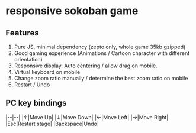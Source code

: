 # responsive sokoban game

## Features

1. Pure JS, minimal dependency (zepto only, whole game 35kb gzipped)
1. Good gaming experience (Animations / Cartoon character with different orientation)
1. Responsive display. Auto centering / allow drag on mobile.
1. Virtual keyboard on mobile
1. Change zoom ratio manually / determine the best zoom ratio on mobile
1. Restart /  Undo

## PC key bindings

|--|--|
|↑|Move Up|
|↓|Move Down|
|←|Move Left|
|→|Move Right|
|Esc|Restart stage|
|Backspace|Undo|

